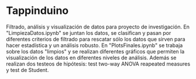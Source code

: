 # Tappinduino

Filtrado, análisis y visualización de datos para proyecto de investigación.
En "LimpiezaDatos.ipynb" se juntan los datos, se clasifican y pasan por diferentes criterios de filtrado para rescatar sólo los datos que sirven para hacer estadística y un análisis robusto.
En "PlotsFinales.ipynb" se trabaja sobre los datos "limpios" y se realizan diferentes gráficos que permiten la visualización de los datos en diferentes niveles de análisis. Además se realizan dos testeos de hipótesis: test two-way ANOVA reapeated measures y test de Student.
